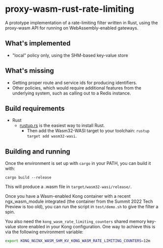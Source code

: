 # proxy-wasm-rust-rate-limiting

A prototype implementation of a rate-limiting filter written in Rust,
using the proxy-wasm API for running on WebAssembly-enabled gateways.

## What's implemented

* "local" policy only, using the SHM-based key-value store

## What's missing

* Getting proper route and service ids for producing identifiers.
* Other policies, which would require additional features from the
  underlying system, such as calling out to a Redis instance.

## Build requirements

* Rust
  * [rustup.rs](https://rustup.rs) is the easiest way to install Rust.
    * Then add the Wasm32-WASI target to your toolchain: `rustup target add wasm32-wasi`.

## Building and running

Once the environment is set up with `cargo` in your PATH,
you can build it with:

```
cargo build --release
```

This will produce a .wasm file in `target/wasm32-wasi/release/`.

Once you have a Wasm-enabled Kong container with a recent ngx_wasm_module
integrated (the container from the Summit 2022 Tech Preview is too old),
you can run the script in `test/demo.sh` to give the filter a spin.

You also need the `kong_wasm_rate_limiting_counters` shared memory
key-value store enabled in your Kong configuration. One way to
achieve this is via the following environment variable:

```sh
export KONG_NGINX_WASM_SHM_KV_KONG_WASM_RATE_LIMITING_COUNTERS=12m
```

